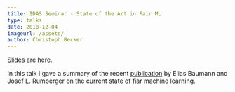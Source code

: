 ```yaml
---
title: IDAS Seminar - State of the Art in Fair ML
type: talks
date: 2018-12-04
imageurl: /assets/
author: Christoph Becker
---
```


Slides are [here](https://slides.com/christovis/the-scalar-tensor-theory-of-gravitation-5).

In this talk I gave a summary of the recent [publication](https://arxiv.org/abs/1811.09539v1) by Elias Baumann and Josef L. Rumberger on the current state of fiar machine learning.
